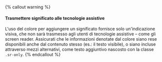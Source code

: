 {% callout warning %}
#### Trasmettere significato alle tecnologie assistive

L'uso del colore per aggiungere un significato fornisce solo un'indicazione visiva, che non sarà trasmesso agli utenti di tecnologie assistive – come gli screen reader. Assicurati che le informazioni denotate dal colore siano rese disponibili anche dal contenuto stesso (es.: il testo visibile), o siano incluse attraverso mezzi alternativi, come testo aggiuntivo nascosto con la classe `.sr-only`.
{% endcallout %}
